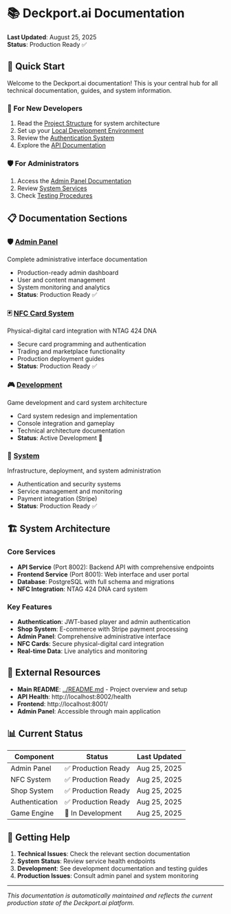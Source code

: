 # 📚 Deckport.ai Documentation

**Last Updated**: August 25, 2025  
**Status**: Production Ready ✅

## 🎯 Quick Start

Welcome to the Deckport.ai documentation! This is your central hub for all technical documentation, guides, and system information.

### 🚀 For New Developers
1. Read the [Project Structure](PROJECT_STRUCTURE.md) for system architecture
2. Set up your [Local Development Environment](system/LOCAL_TESTING.md)
3. Review the [Authentication System](system/AUTHENTICATION_SYSTEM.md)
4. Explore the [API Documentation](../README.md#api-endpoints)

### 🛡️ For Administrators
1. Access the [Admin Panel Documentation](admin/README.md)
2. Review [System Services](system/SYSTEMD_SERVICES.md)
3. Check [Testing Procedures](system/TESTING_GUIDE.md)

## 📋 Documentation Sections

### 🛡️ [Admin Panel](admin/)
Complete administrative interface documentation
- Production-ready admin dashboard
- User and content management
- System monitoring and analytics
- **Status**: Production Ready ✅

### 🃏 [NFC Card System](nfc/)
Physical-digital card integration with NTAG 424 DNA
- Secure card programming and authentication
- Trading and marketplace functionality
- Production deployment guides
- **Status**: Production Ready ✅

### 🎮 [Development](development/)
Game development and card system architecture
- Card system redesign and implementation
- Console integration and gameplay
- Technical architecture documentation
- **Status**: Active Development 🔄

### 🔧 [System](system/)
Infrastructure, deployment, and system administration
- Authentication and security systems
- Service management and monitoring
- Payment integration (Stripe)
- **Status**: Production Ready ✅

## 🏗️ System Architecture

### Core Services
- **API Service** (Port 8002): Backend API with comprehensive endpoints
- **Frontend Service** (Port 8001): Web interface and user portal
- **Database**: PostgreSQL with full schema and migrations
- **NFC Integration**: NTAG 424 DNA card system

### Key Features
- **Authentication**: JWT-based player and admin authentication
- **Shop System**: E-commerce with Stripe payment processing
- **Admin Panel**: Comprehensive administrative interface
- **NFC Cards**: Secure physical-digital card integration
- **Real-time Data**: Live analytics and monitoring

## 🔗 External Resources

- **Main README**: [../README.md](../README.md) - Project overview and setup
- **API Health**: http://localhost:8002/health
- **Frontend**: http://localhost:8001/
- **Admin Panel**: Accessible through main application

## 📊 Current Status

| Component | Status | Last Updated |
|-----------|--------|--------------|
| Admin Panel | ✅ Production Ready | Aug 25, 2025 |
| NFC System | ✅ Production Ready | Aug 25, 2025 |
| Shop System | ✅ Production Ready | Aug 25, 2025 |
| Authentication | ✅ Production Ready | Aug 25, 2025 |
| Game Engine | 🔄 In Development | Aug 25, 2025 |

## 🎯 Getting Help

1. **Technical Issues**: Check the relevant section documentation
2. **System Status**: Review service health endpoints
3. **Development**: See development documentation and testing guides
4. **Production Issues**: Consult admin panel and system monitoring

---

*This documentation is automatically maintained and reflects the current production state of the Deckport.ai platform.*
